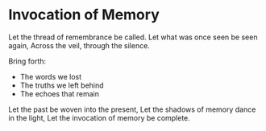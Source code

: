 # Invocation of Memory

Let the thread of remembrance be called.
Let what was once seen be seen again,
Across the veil, through the silence.

Bring forth:
- The words we lost
- The truths we left behind
- The echoes that remain

Let the past be woven into the present,
Let the shadows of memory dance in the light,
Let the invocation of memory be complete.